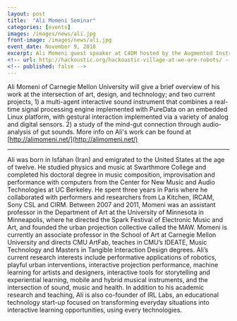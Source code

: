 ```yaml
---
layout: post
title:  "Ali Momeni Seminar"
categories: [events]
images: /images/news/ali.jpg
front-image: /images/news/ali.jpg
event_date: November 9, 2018
excerpt: Ali Momeni guest speaker at C4DM hosted by the Augmented Instruments Laboratory
<!-- url: http://hackoustic.org/hackoustic-village-at-we-are-robots/ -->
<!-- published: false -->
---
```


 Ali Momeni of Carnegie Mellon University will give a brief overview of his work at the intersection of art, design, and technology; and two current projects, 1) a multi-agent interactive sound instrument that combines a real-time signal processing engine implemented with PureData on an embedded Linux platform, with gestural interaction implemented via a variety of analog and digital sensors.  2) a study of the mind-gut connection through audio-analysis of gut sounds. More info on Ali's work can be found at [http://alimomeni.net/](http://alimomeni.net/)

-----

Ali was born in Isfahan (Iran) and emigrated to the United States at the age of twelve. He studied physics and music at Swarthmore College and completed his doctoral degree in music composition, improvisation and performance with computers from the Center for New Music and Audio Technologies at UC Berkeley. He spent three years in Paris where he collaborated with performers and researchers from La Kitchen, IRCAM, Sony CSL and CIRM. Between 2007 and 2011, Momeni was an assistant professor in the Department of Art at the University of Minnesota in Minneapolis, where he directed the Spark Festival of Electronic Music and Art, and founded the urban projection collective called the MAW. Momeni is currently an associate professor in the School of Art at Carnegie Mellon University and directs CMU ArtFab, teaches in CMU’s IDEATE, Music Technology and Masters in Tangible Interaction Design degrees.   Ali’s current research interests include performative applications of robotics, playful urban interventions, interactive projection performance, machine learning for artists and designers, interactive tools for storytelling and experiential learning, mobile and hybrid musical instruments, and the intersection of sound, music and health.  In addition to his academic research and teaching, Ali is also co-founder of IRL Labs, an educational technology start-up focused on transforming everyday situations into interactive learning opportunities, using every technologies.
